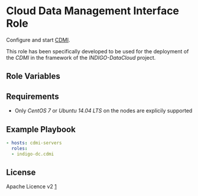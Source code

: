 Cloud Data Management Interface Role
====================================

Configure and start [CDMI](https://github.com/indigo-dc/CDMI).

This role has been specifically developed to be used for the deployment of the *CDMI* in the framework of the *INDIGO-DataCloud* project.

Role Variables
--------------

Requirements
------------
- Only *CentOS 7* or *Ubuntu 14.04 LTS* on the nodes are explicily supported

Example Playbook
----------------

```yaml
- hosts: cdmi-servers
  roles:
  - indigo-dc.cdmi
```

License
-------

Apache Licence v2 [1]

[1]: http://www.apache.org/licenses/LICENSE-2.0
